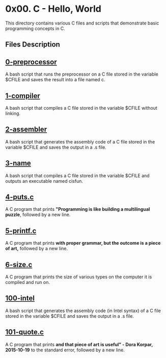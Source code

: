 # 0x00. C - Hello, World
This directory contains various C files and scripts that demonstrate basic programming concepts in C.

## Files Description
## [0-preprocessor](https://github.com/Assiminee/alx-low_level_programming/blob/main/0x00-hello_world/0-preprocessor)
A bash script that runs the preprocessor on a C file stored in the variable $CFILE and saves the result into a file named c.

## [1-compiler](https://github.com/Assiminee/alx-low_level_programming/blob/main/0x00-hello_world/1-compiler)
A bash script that compiles a C file stored in the variable $CFILE without linking.

## [2-assembler](https://github.com/Assiminee/alx-low_level_programming/blob/main/0x00-hello_world/2-assembler)
A bash script that generates the assembly code of a C file stored in the variable $CFILE and saves the output in a .s file.

## [3-name](https://github.com/Assiminee/alx-low_level_programming/blob/main/0x00-hello_world/3-name)
A bash script that compiles a C file stored in the variable $CFILE and outputs an executable named cisfun.

## [4-puts.c](https://github.com/Assiminee/alx-low_level_programming/blob/main/0x00-hello_world/4-puts.c)
A C program that prints **"Programming is like building a multilingual puzzle**, followed by a new line.

## [5-printf.c](https://github.com/Assiminee/alx-low_level_programming/blob/main/0x00-hello_world/5-printf.c)
A C program that prints **with proper grammar, but the outcome is a piece of art,** followed by a new line.

## [6-size.c](https://github.com/Assiminee/alx-low_level_programming/blob/main/0x00-hello_world/6-size.c)
A C program that prints the size of various types on the computer it is compiled and run on.

## [100-intel](https://github.com/Assiminee/alx-low_level_programming/blob/main/0x00-hello_world/100-intel)
A bash script that generates the assembly code (in Intel syntax) of a C file stored in the variable $CFILE and saves the output in a .s file.

## [101-quote.c](https://github.com/Assiminee/alx-low_level_programming/blob/main/0x00-hello_world/101-quote.c)
A C program that prints **and that piece of art is useful" - Dora Korpar, 2015-10-19** to the standard error, followed by a new line. 
